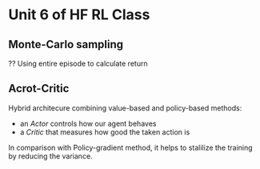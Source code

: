# Unit 6 of HF RL Class

## Monte-Carlo sampling

?? Using entire episode to calculate return

## Acrot-Critic

Hybrid architecure combining value-based and policy-based methods:
 - an *Actor* controls how our agent behaves
 - a *Critic* that measures how good the taken action is

In comparison with Policy-gradient method, it helps to stalilize the training by reducing the variance.

## 
